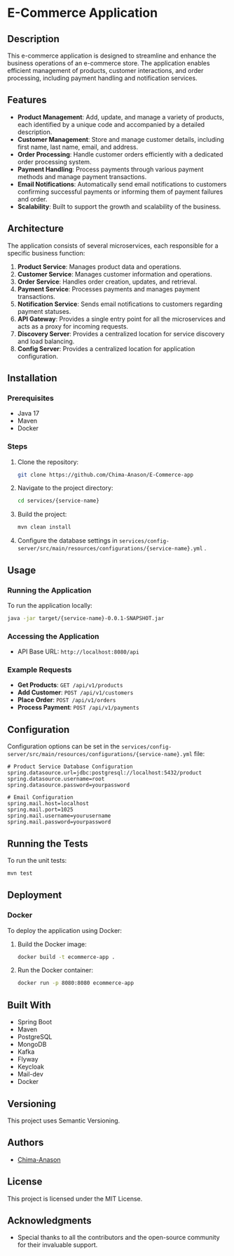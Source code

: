 
# E-Commerce Application

## Description

This e-commerce application is designed to streamline and enhance the business operations of an e-commerce store. The application enables efficient management of products, customer interactions, and order processing, including payment handling and notification services.

## Features

- **Product Management**: Add, update, and manage a variety of products, each identified by a unique code and accompanied by a detailed description.
- **Customer Management**: Store and manage customer details, including first name, last name, email, and address.
- **Order Processing**: Handle customer orders efficiently with a dedicated order processing system.
- **Payment Handling**: Process payments through various payment methods and manage payment transactions.
- **Email Notifications**: Automatically send email notifications to customers confirming successful payments or informing them of payment failures and order.
- **Scalability**: Built to support the growth and scalability of the business.

## Architecture

The application consists of several microservices, each responsible for a specific business function:

1. **Product Service**: Manages product data and operations.
2. **Customer Service**: Manages customer information and operations.
3. **Order Service**: Handles order creation, updates, and retrieval.
4. **Payment Service**: Processes payments and manages payment transactions.
5. **Notification Service**: Sends email notifications to customers regarding payment statuses.
6. **API Gateway**: Provides a single entry point for all the microservices and acts as a proxy for incoming requests.
7. **Discovery Server**: Provides a centralized location for service discovery and load balancing.
8. **Config Server**: Provides a centralized location for application configuration.   

## Installation

### Prerequisites

- Java 17
- Maven
- Docker

### Steps

1. Clone the repository:
    ```bash
    git clone https://github.com/Chima-Anason/E-Commerce-app
    ```

2. Navigate to the project directory:
    ```bash
    cd services/{service-name}
    ```

3. Build the project:
    ```bash
    mvn clean install
    ```

4. Configure the database settings in `services/config-server/src/main/resources/configurations/{service-name}.yml` .

## Usage

### Running the Application

To run the application locally:

```bash
java -jar target/{service-name}-0.0.1-SNAPSHOT.jar
```

### Accessing the Application

- API Base URL: `http://localhost:8080/api`

### Example Requests

- **Get Products**: `GET /api/v1/products`
- **Add Customer**: `POST /api/v1/customers`
- **Place Order**: `POST /api/v1/orders`
- **Process Payment**: `POST /api/v1/payments`

## Configuration

Configuration options can be set in the `services/config-server/src/main/resources/configurations/{service-name}.yml` file:

```properties
# Product Service Database Configuration
spring.datasource.url=jdbc:postgresql://localhost:5432/product
spring.datasource.username=root
spring.datasource.password=yourpassword

# Email Configuration
spring.mail.host=localhost
spring.mail.port=1025
spring.mail.username=yourusername
spring.mail.password=yourpassword
```

## Running the Tests

To run the unit tests:

```bash
mvn test
```

## Deployment

### Docker

To deploy the application using Docker:

1. Build the Docker image:
    ```bash
    docker build -t ecommerce-app .
    ```

2. Run the Docker container:
    ```bash
    docker run -p 8080:8080 ecommerce-app
    ```

## Built With

- Spring Boot
- Maven
- PostgreSQL
- MongoDB
- Kafka
- Flyway
- Keycloak
- Mail-dev
- Docker


## Versioning

This project uses Semantic Versioning.

## Authors

- [Chima-Anason](https://github.com/Chima-Anason)

## License

This project is licensed under the MIT License.

## Acknowledgments

- Special thanks to all the contributors and the open-source community for their invaluable support.
